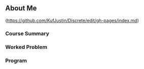 ## About Me

(https://github.com/KufJustin/Discrete/edit/gh-pages/index.md) 

### Course Summary

### Worked Problem

### Program


